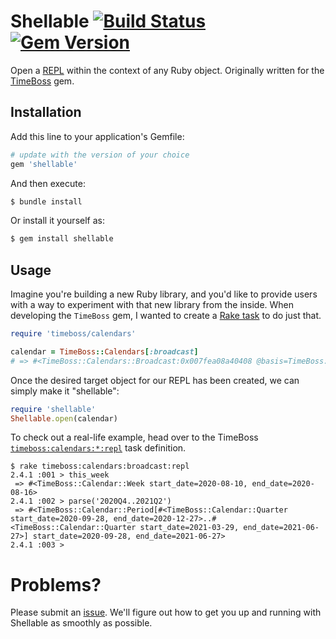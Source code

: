 # Shellable [![Build Status](https://travis-ci.com/kevinstuffandthings/shellable.svg?branch=master)](https://travis-ci.com/kevinstuffandthings/shellable) [![Gem Version](https://badge.fury.io/rb/shellable.svg)](https://badge.fury.io/rb/shellable)

Open a [REPL](https://en.wikipedia.org/wiki/Read%E2%80%93eval%E2%80%93print_loop) within the context of any Ruby object.
Originally written for the [TimeBoss](https://github.com/kevinstuffandthings/timeboss) gem.

## Installation
Add this line to your application's Gemfile:

```ruby
# update with the version of your choice
gem 'shellable'
```

And then execute:

```bash
$ bundle install
```

Or install it yourself as:

```bash
$ gem install shellable
```

## Usage

Imagine you're building a new Ruby library, and you'd like to provide users with a way to experiment with that new library from the inside.
When developing the `TimeBoss` gem, I wanted to create a [Rake task](https://github.com/kevinstuffandthings/timeboss#repl) to do just that.

```ruby
require 'timeboss/calendars'

calendar = TimeBoss::Calendars[:broadcast]
# => #<TimeBoss::Calendars::Broadcast:0x007fea08a40408 @basis=TimeBoss::Calendars::Broadcast::Basis>
```

Once the desired target object for our REPL has been created, we can simply make it "shellable":

```ruby
require 'shellable'
Shellable.open(calendar)
```

To check out a real-life example, head over to the TimeBoss [`timeboss:calendars:*:repl`](https://github.com/kevinstuffandthings/timeboss/blob/1e7a27de0add7da4fe77b49af62b650a7771021b/lib/tasks/calendars.rake#L12-L16) task definition.

```
$ rake timeboss:calendars:broadcast:repl
2.4.1 :001 > this_week
 => #<TimeBoss::Calendar::Week start_date=2020-08-10, end_date=2020-08-16>
2.4.1 :002 > parse('2020Q4..2021Q2')
 => #<TimeBoss::Calendar::Period[#<TimeBoss::Calendar::Quarter start_date=2020-09-28, end_date=2020-12-27>..#<TimeBoss::Calendar::Quarter start_date=2021-03-29, end_date=2021-06-27>] start_date=2020-09-28, end_date=2021-06-27>
2.4.1 :003 >
```

# Problems?
Please submit an [issue](https://github.com/kevinstuffandthings/shellable/issues).
We'll figure out how to get you up and running with Shellable as smoothly as possible.
